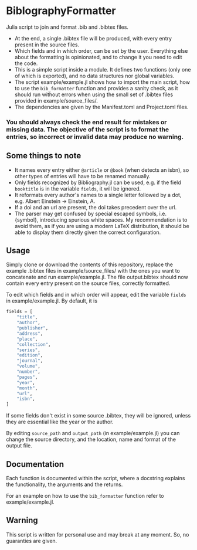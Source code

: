 # BiblographyFormatter

Julia script to join and format .bib and .bibtex files.

- At the end, a single .bibtex file will be produced, with every entry present in the source files. 
- Which fields and in which order, can be set by the user. Everything else about the formatting is opinionated, and to change it you need to edit the code.
- This is a simple script inside a module. It defines two functions (only one of which is exported), and no data structures nor global variables.
- The script example/example.jl shows how to import the main script, how to use the `bib_formatter` function and provides a sanity check, as it should run without errors when using the small set of .bibtex files provided in example/source_files/.
- The dependencies are given by the Manifest.toml and Project.toml files.

### You should always check the end result for mistakes or missing data. The objective of the script is to format the entries, so incorrect or invalid data may produce no warning.

## Some things to note

- It names every entry either `@article` or `@book` (when detects an isbn), so other types of entries will have to be renamed manually.
- Only fields recognized by Bibliography.jl can be used, e.g. if the field `booktitle` is in the variable `fields`, it will be ignored.
- It reformats every author's names to a single letter followed by a dot, e.g. Albert Einstein -> Einstein, A.
- If a doi and an url are present, the doi takes precedent over the url.
- The parser may get confused by special escaped symbols, i.e. {symbol}, introducing spurious white spaces. My recommendation is to avoid them, as if you are using a modern LaTeX distribution, it should be able to display them directly given the correct configuration.

## Usage

Simply clone or download the contents of this repository, replace the example .bibtex files in example/source_files/ with the ones you want to concatenate and run example/example.jl. The file output.bibtex should now contain every entry present on the source files, correctly formatted.

To edit which fields and in which order will appear, edit the variable `fields` in example/example.jl. By default, it is

```julia
fields = [
    "title",
    "author",
    "publisher",
    "address",
    "place",
    "collection",
    "series",
    "edition",
    "journal",
    "volume",
    "number",
    "pages",
    "year",
    "month",
    "url",
    "isbn",
]
```

If some fields don't exist in some source .bibtex, they will be ignored, unless they are essential like the year or the author.

By editing `source_path` and `output_path` (in example/example.jl) you can change the source directory, and the location, name and format of the output file.

## Documentation

Each function is documented within the script, where a docstring explains the functionality, the arguments and the returns.

For an example on how to use the `bib_formatter` function refer to example/example.jl.

## Warning

This script is written for personal use and may break at any moment. So, no guaranties are given.
